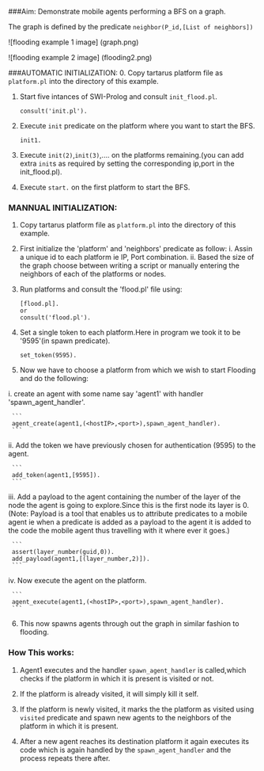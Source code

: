 ###Aim:
Demonstrate mobile agents performing a BFS on a graph.

The graph is defined by the predicate `neighbor(P_id,[List of neighbors])`

![flooding example 1 image]
(graph.png)

![flooding example 2 image]
(flooding2.png)


###AUTOMATIC INITIALIZATION:
0. Copy tartarus platform file as `platform.pl` into the directory of this example.

1. Start five intances of SWI-Prolog and consult `init_flood.pl`.

   ```
   consult('init.pl').
   ```


2. Execute `init` predicate on the platform where you want to start the BFS.

   ```
   init1.
   ```

3. Execute `init(2)`,`init(3)`,.... on the platforms remaining.(you can add extra `init`s as required by setting the corresponding ip,port in the init_flood.pl).

4. Execute `start.` on the first platform to start the BFS.

### MANNUAL INITIALIZATION:
1. Copy tartarus platform file as `platform.pl` into the directory of this example.

2. First initialize the 'platform' and 'neighbors' predicate as follow:
  i. Assin a unique id to each platform ie IP, Port combination.
  ii. Based the size of the graph choose between writing a script or manually entering the neighbors     of each of       the platforms or nodes.


3. Run platforms and consult the 'flood.pl' file using:

   ```
   [flood.pl].
   or
   consult('flood.pl').
   ```

4. Set a single token to each platform.Here in program we took it to be '9595'(in spawn predicate).

   ```			
   set_token(9595).
   ```

5. Now we have to choose a platform from which we wish to start Flooding and do the following:

  i. create an agent with some name say 'agent1' with handler 'spawn_agent_handler'.
     
     ```
     agent_create(agent1,(<hostIP>,<port>),spawn_agent_handler).
     ```
     
  ii. Add the token we have previously chosen for authentication (9595) to the agent.
  
     ```
     add_token(agent1,[9595]).
     ```
  
  iii. Add a payload to the agent containing the number of the layer of the node the agent is going to
       explore.Since this is the first node its layer is 0. (Note: Payload is a tool that enables us to attribute         predicates to a mobile agent ie when a predicate is added as a payload to the agent it is added to the code        the mobile agent thus travelling with it where ever it goes.)

     ```
     assert(layer_number(guid,0)).
     add_payload(agent1,[(layer_number,2)]).
     ```
   
   iv. Now execute the agent on the platform.
   
     ```
     agent_execute(agent1,(<hostIP>,<port>),spawn_agent_handler).
     ```

6. This now spawns agents through out the graph in similar fashion to flooding.



### How This works:
1. Agent1 executes and the handler `spawn_agent_handler` is called,which checks if the platform in which it is present is visited or not.

2. If the platform is already visited, it will simply kill it self.

3. If the platform is newly visited, it marks the the platform as visited using `visited` predicate and spawn new agents to the neighbors of the platform in which it is present.

4. After a new agent reaches its destination platform it again executes its code which is again handled by the `spawn_agent_handler` and the process repeats there after.

